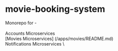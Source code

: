 # movie-booking-system

Monorepo for - \
\
Accounts Microservices \
[Movies Microservices] (/apps/movies/README.md) \
Notifications Microservices \
